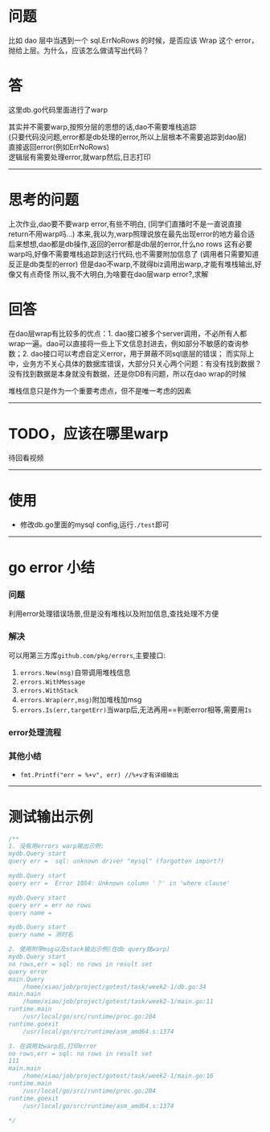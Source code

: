 # 问题
比如 dao 层中当遇到一个 sql.ErrNoRows 的时候，是否应该 Wrap 这个 error，抛给上层。为什么，应该怎么做请写出代码？
# 答
这里db.go代码里面进行了warp  

其实并不需要warp,按照分层的思想的话,dao不需要堆栈追踪  
(只要代码没问题,error都是db处理的error,所以上层根本不需要追踪到dao层)  
直接返回error(例如ErrNoRows)  
逻辑层有需要处理error,就warp然后,日志打印

***
# 思考的问题
上次作业,dao要不要warp error,有些不明白,
(同学们直播时不是一直说直接return不用warp吗...)
本来,我以为,warp照理说放在最先出现error的地方最合适
后来想想,dao都是db操作,返回的error都是db层的error,什么no rows
这有必要warp吗,好像不需要堆栈追踪到这行代码,也不需要附加信息了
(调用者只需要知道反正是db类型的error)
但是dao不warp,不就得biz调用出warp,才能有堆栈输出,好像又有点奇怪
所以,我不大明白,为啥要在dao层warp error?,求解

# 回答
在dao层wrap有比较多的优点：1. dao接口被多个server调用，不必所有人都wrap一遍。dao可以直接将一些上下文信息封进去，例如部分不敏感的查询参数；2. dao接口可以考虑自定义error，用于屏蔽不同sql底层的错误；
而实际上中，业务方不关心具体的数据库错误，大部分只关心两个问题：有没有找到数据？没有找到数据是本身就没有数据，还是你DB有问题，所以在dao wrap的时候

堆栈信息只是作为一个重要考虑点，但不是唯一考虑的因素



***
# TODO，应该在哪里warp  
待回看视频


***
# 使用
* 修改db.go里面的mysql config,运行`./test`即可

***

# go error 小结
### 问题  
利用error处理错误场景,但是没有堆栈以及附加信息,查找处理不方便
### 解决  
可以用第三方库`github.com/pkg/errors`,主要接口:  
1. `errors.New(msg)`自带调用堆栈信息
2. `errors.WithMessage`
3. `errors.WithStack`
4. `errors.Wrap(err,msg)`附加堆栈加msg
5. `errors.Is(err,targetErr)`当warp后,无法再用==判断error相等,需要用`Is`

### error处理流程
<!-- 1. 底层,error生成处,`warp`1次即可  
(dao层的可以不用warp,直接返回error,因为都是db处理级别error,只要dao层逻辑代码没问题的话,这样堆栈根本不需要追踪到dao层)
2. 中间,不处理error的层,直接返回error即可
3. 上层,处理error后,打日志,不再返回error
> 或者, -->

### 其他小结
* `fmt.Printf("err = %+v", err) //%+v才有详细输出`

***
# 测试输出示例
```js
/**
1. 没有用errors warp输出示例:
mydb.Query start
query err =  sql: unknown driver "mysql" (forgotten import?)

mydb.Query start
query err =  Error 1054: Unknown column '？' in 'where clause'

mydb.Query start
query err = err no rows
query name =

mydb.Query start
query name = 测时名

2. 使用附带msg以及stack输出示例(在db query就warp)
mydb.Query start
no rows,err = sql: no rows in result set
query error
main.Query
	/home/xiao/job/project/gotest/task/week2-1/db.go:34
main.main
	/home/xiao/job/project/gotest/task/week2-1/main.go:11
runtime.main
	/usr/local/go/src/runtime/proc.go:204
runtime.goexit
	/usr/local/go/src/runtime/asm_amd64.s:1374

3. 在调用处warp后,打印error
no rows,err = sql: no rows in result set
111
main.main
	/home/xiao/job/project/gotest/task/week2-1/main.go:16
runtime.main
	/usr/local/go/src/runtime/proc.go:204
runtime.goexit
	/usr/local/go/src/runtime/asm_amd64.s:1374

*/
```